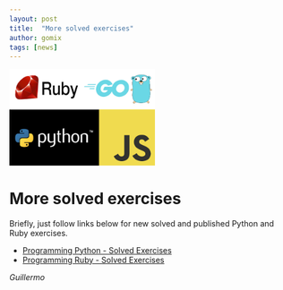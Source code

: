 ```yaml
---
layout: post
title:  "More solved exercises"
author: gomix
tags: [news]
---
```

<img src="/assets/images/programming/ruby_go_python_js_1.png" 
     alt="Programming Languages - Python, Ruby, Go, JavaScript" 
     class="img-fluid float-right p-2 img-thumbnail"
    width="260px">

# More solved exercises

Briefly, just follow links below for new solved and published Python and Ruby exercises.


* [Programming Python - Solved Exercises](/programming/python/exercism.html)
* [Programming Ruby - Solved Exercises](/programming/ruby/exercism.html)

<!--more-->
_Guillermo_

